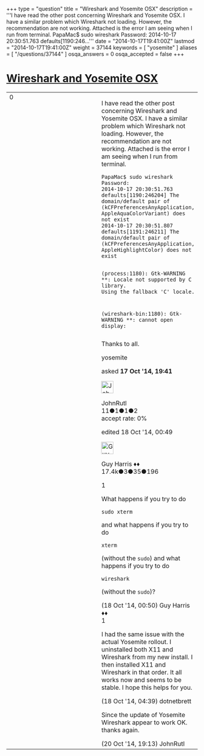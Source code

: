 +++
type = "question"
title = "Wireshark and Yosemite OSX"
description = '''I have read the other post concerning Wireshark and Yosemite OSX. I have a similar problem which Wireshark not loading. However, the recommendation are not working. Attached is the error I am seeing when I run from terminal. PapaMac$ sudo wireshark Password: 2014-10-17 20:30:51.763 defaults[1190:246...'''
date = "2014-10-17T19:41:00Z"
lastmod = "2014-10-17T19:41:00Z"
weight = 37144
keywords = [ "yosemite" ]
aliases = [ "/questions/37144" ]
osqa_answers = 0
osqa_accepted = false
+++

<div class="headNormal">

# [Wireshark and Yosemite OSX](/questions/37144/wireshark-and-yosemite-osx)

</div>

<div id="main-body">

<div id="askform">

<table id="question-table" style="width:100%;"><colgroup><col style="width: 50%" /><col style="width: 50%" /></colgroup><tbody><tr class="odd"><td style="width: 30px; vertical-align: top"><div class="vote-buttons"><div id="post-37144-score" class="post-score" title="current number of votes">0</div><div id="favorite-count" class="favorite-count"></div></div></td><td><div id="item-right"><div class="question-body"><p>I have read the other post concerning Wireshark and Yosemite OSX. I have a similar problem which Wireshark not loading. However, the recommendation are not working. Attached is the error I am seeing when I run from terminal.</p><pre><code>PapaMac$ sudo wireshark
Password:
2014-10-17 20:30:51.763 defaults[1190:246204] The domain/default pair of (kCFPreferencesAnyApplication, AppleAquaColorVariant) does not exist
2014-10-17 20:30:51.807 defaults[1191:246211] The domain/default pair of (kCFPreferencesAnyApplication, AppleHighlightColor) does not exist

(process:1180): Gtk-WARNING **: Locale not supported by C library.
    Using the fallback &#39;C&#39; locale.

(wireshark-bin:1180): Gtk-WARNING **: cannot open display:</code></pre><p>Thanks to all.</p></div><div id="question-tags" class="tags-container tags">yosemite</div><div id="question-controls" class="post-controls"></div><div class="post-update-info-container"><div class="post-update-info post-update-info-user"><p>asked <strong>17 Oct '14, 19:41</strong></p><img src="https://secure.gravatar.com/avatar/ac49020a103a5fc94c8fb41069b98364?s=32&amp;d=identicon&amp;r=g" class="gravatar" width="32" height="32" alt="JohnRutl&#39;s gravatar image" /><p>JohnRutl<br />
<span class="score" title="11 reputation points">11</span><span title="1 badges"><span class="badge1">●</span><span class="badgecount">1</span></span><span title="1 badges"><span class="silver">●</span><span class="badgecount">1</span></span><span title="2 badges"><span class="bronze">●</span><span class="badgecount">2</span></span><br />
<span class="accept_rate" title="Rate of the user&#39;s accepted answers">accept rate:</span> <span title="JohnRutl has no accepted answers">0%</span></p></div><div class="post-update-info post-update-info-edited"><p>edited 18 Oct '14, 00:49</p><img src="https://secure.gravatar.com/avatar/f93de7000747ab5efb5acd3034b2ebd7?s=32&amp;d=identicon&amp;r=g" class="gravatar" width="32" height="32" alt="Guy%20Harris&#39;s gravatar image" /><p>Guy Harris ♦♦<br />
<span class="score" title="17443 reputation points"><span>17.4k</span></span><span title="3 badges"><span class="badge1">●</span><span class="badgecount">3</span></span><span title="35 badges"><span class="silver">●</span><span class="badgecount">35</span></span><span title="196 badges"><span class="bronze">●</span><span class="badgecount">196</span></span></p></div></div><div id="comments-container-37144" class="comments-container"><span id="37145"></span><div id="comment-37145" class="comment"><div id="post-37145-score" class="comment-score">1</div><div class="comment-text"><p>What happens if you try to do</p><pre><code>sudo xterm</code></pre><p>and what happens if you try to do</p><pre><code>xterm</code></pre><p>(without the <code>sudo</code>) and what happens if you try to do</p><pre><code>wireshark</code></pre><p>(without the <code>sudo</code>)?</p></div><div id="comment-37145-info" class="comment-info"><span class="comment-age">(18 Oct '14, 00:50)</span> Guy Harris ♦♦</div></div><span id="37148"></span><div id="comment-37148" class="comment"><div id="post-37148-score" class="comment-score">1</div><div class="comment-text"><p>I had the same issue with the actual Yosemite rollout. I uninstalled both X11 and Wireshark from my new install. I then installed X11 and Wireshark in that order. It all works now and seems to be stable. I hope this helps for you.</p></div><div id="comment-37148-info" class="comment-info"><span class="comment-age">(18 Oct '14, 04:39)</span> dotnetbrett</div></div><span id="37214"></span><div id="comment-37214" class="comment"><div id="post-37214-score" class="comment-score"></div><div class="comment-text"><p>Since the update of Yosemite Wireshark appear to work OK. thanks again.</p></div><div id="comment-37214-info" class="comment-info"><span class="comment-age">(20 Oct '14, 19:13)</span> JohnRutl</div></div></div><div id="comment-tools-37144" class="comment-tools"></div><div class="clear"></div><div id="comment-37144-form-container" class="comment-form-container"></div><div class="clear"></div></div></td></tr></tbody></table>

</div>

</div>

